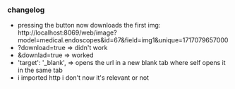 ### changelog

- pressing the button now downloads the first img: 
  http://localhost:8069/web/image?model=medical.endoscopes&id=67&field=img1&unique=1717079657000
- ?download=true => didn't  work
- &downlad=true => worked
- 'target': '_blank', => opens the url in a new blank tab where self opens it in the same tab
- i imported http i don't now it's relevant or not
